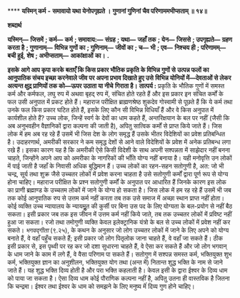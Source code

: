 **** **यस्मिन् कर्म** **-** **समावायो यथा येनोपगृह्यते ।** **गुणानां गुणिनां चैव परिणाममभीप्सताम् ॥ १४॥** 

**शब्दार्थ** 

**यस्मिन्—** **जिसमें** **; कर्म—** **कर्म** **; समावाय:—** **संग्रह** **; यथा—** **जहाँ तक** **; येन—** **जिससे** **; उपगृह्यते—** **ग्रहण करता है** **; गुणानाम्—** **विभिन्न गुणों का** **; गुणिनाम्—** **जीवों का** **; च—** **भी** **; एव—** **निश्चय ही** **; परिणामम्—** **बची हुई, शेष** **; अभीप्सताम्—** **आकांक्षाओं** **का।** **.** 

**इसके आगे आप कृपा करके बताएँ कि किस प्रकार भौतिक प्रकृति के विभिन्न गुणों से** **उत्पन्न फलों का आनुपातिक संचय इच्छा करनेवाले जीव पर अपना प्रभाव दिखाते हुए उसे** **विभिन्न योनियों में—देवताओं से लेकर अत्यन्त क्षुद्र प्राणियों तक को—ऊपर उठाता या नीचे** **गिराता है।** **तात्पर्य :** प्रकृति के भौतिक गुणों में समस्त कर्म और कर्मफल, लघु रुप में अथवा बृहद् रुप में, संचित होते रहते हैं और इस प्रकार इन संचित कर्मों के फल उसी अनुपात में प्रकट होते हैं। महाराज परीक्षित ब्राह्मणश्रेष्ठ शुकदेव गोस्वामी से पूछते हैं कि ये कर्म तथा उनके फल किस प्रकार घटित होते हैं, इसके लिए कौन सी विभिन्न विधियाँ हैं और वे किस अनुपात में कार्यशील होते हैं? उच्च लोक, जिन्हें स्वर्ग के देवों का धाम कहते हैं, अन्तरिक्षयान के बल पर नहीं (जैसी कि अब अनुभवहीन वैज्ञानिकों द्वारा कल्पना की जाती है), अपितु सात्विक कर्मों से प्राप्त किये जाते हैं। जिस लोक में हम अब रह रहे हैं उसमें भी जिस देश के लोग समृद्ध हैं उसके भीतर विदेशियों का प्रवेश प्रतिबन्धित है। उदाहरणार्थ, अमरीकी सरकार ने कम समृद्ध देशों से आने वाले विदेशियों के प्रवेश में अनेक प्रतिबन्ध लगा रखे हैं। इसका कारण यह है कि अमरीकी ऐसे किसी विदेशी के साथ अपनी सश्पन्नता में साझेदार नहीं बनना चाहते, जिन्होंने अपने आप को अमरीका के नागरिकों की भाँति योग्य नहीं बनाया है। यही मनोवृत्ति उन लोकों में पाई जाती है जहाँ के निवासी अधिक बुद्धिमान हैं। उच्च लोकों का रहन-सहन सतोगुणी है, अत: जो भी चन्द्र, सूर्य तथा शुक्र जैसे उच्चतर लोकों में प्रवेश करना चाहता है उसे सतोगुणी कर्मों द्वारा पूर्ण रूप से योग्य होना चाहिए। महाराज परीक्षित के प्रश्न सतोगुणी कर्मों के अनुपात पर आधारित हैं जिनके कारण इस लोक का प्राणी ब्रह्माण्ड के उच्चतम लोकों में जाने के योग्य हो सकता है। जिस लोक में हम रह रहे हैं उसमें भी जब तक कोई आनुपातिक रुप से उत्तम कर्म नहीं करता तब तक उसे समाज में अच्छा स्थान प्राप्त नहीं होता। कोई व्यक्ति उच्च न्यायालय के न्यायमूॢत की कुर्सी पर बिना उस पद के लिए योग्यता के बल-प्रयोग से नहीं बैठ सकता। इसी प्रकार जब तक इस जीवन में उत्तम कर्म नहीं किये जाते, तब तक उच्चतर लोकों में प्रविष्ट नहीं हुआ जा सकता। रजो तथा तमोगुणी व्यक्ति केवल इलेक्ट्रानिक यंत्रो के बल से उच्च लोकों में प्रवेश नहीं कर सकते। *भगवद्गीता* (९.२५), के कथन के अनुसार जो लोग उच्चतर लोकों में जाने के लिए अपने को योग्य बनाते हैं, वे वहाँ पहुँच सकते हैं; इसी प्रकार जो लोग पितृलोक जाना चाहते हैं, वे वहाँ जा सकते हैं। ठीक इसी प्रकार से, इस पृथ्वी पर रह कर जो दशा सुधारना चाहते हैं, वे ऐसा कर सकते हैं और जो लोग भगवान् के धाम जाने के काम में लगे हैं, वे वैसा परिणाम पा सकते हैं। सतोगुण में सश्पन्न समस्त कर्म, भक्तियुक्त शुभ कर्म, भक्तियुक्त ज्ञान का अनुशीलन, भक्तियुक्त योग तथा (अन्त में) नितान्त शुद्ध भक्ति के नाम से जाने जाते हैं। यह शुद्ध भक्ति दिव्य होती है और परा भक्ति कहलाती है। केवल इसी के द्वारा ईश्वर के दिव्य धाम को पाया जा सकता है। ऐसा दिव्य धाम कोई पौराणिक कल्पना नहीं है, अपितु उतना ही वास्तविक है जितना कि चन्द्रमा। ईश्वर तथा ईश्वर के धाम को समझने के लिए मनुष्य मेंं दिव्य गुण होने चाहिए। 